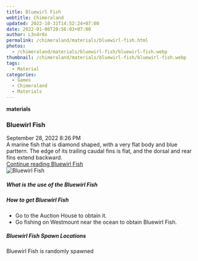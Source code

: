 ```yaml
---
title: Bluewirl Fish
webtitle: Chimeraland
updated: 2022-10-31T14:52:24+07:00
date: 2022-01-06T20:56:03+07:00
author: L3n4r0x
permalink: /chimeraland/materials/bluewirl-fish.html
photos:
  - /chimeraland/materials/bluewirl-fish/bluewirl-fish.webp
thumbnail: /chimeraland/materials/bluewirl-fish/bluewirl-fish.webp
tags:
  - Material
categories:
  - Games
  - Chimeraland
  - Materials
---
```


<section id="bootstrap-wrapper"><link rel="stylesheet" href="https://cdn.statically.io/gh/dimaslanjaka/Web-Manajemen/40ac3225/css/bootstrap-4.5-wrapper.css"/><div class="row g-0 border rounded overflow-hidden flex-md-row mb-4 shadow-sm position-relative"><div class="col p-4 d-flex flex-column position-static"><strong class="d-inline-block mb-2 text-success">materials</strong><h3 class="mb-0">Bluewirl Fish</h3><div class="mb-1 text-muted">September 28, 2022 8:26 PM</div><div class="mb-2 border p-1">A marine fish that is diamond shaped, with a very flat body and blue parttern. The edge of its trailing caudal fins is flat, and the dorsal and rear fins extend backward.</div><a href="#" class="stretched-link d-none">Continue reading Bluewirl Fish</a></div><div class="col-auto d-none d-lg-block"><img src="/chimeraland/materials/bluewirl-fish/bluewirl-fish.webp" alt="Bluewirl Fish"/></div></div><div class="row"><div class="col-lg-6 col-12 mb-2"><div class="card"><div class="card-body"><h5 class="card-title">What is the use of the Bluewirl Fish</h5><div class="card-text"><ul></ul></div></div></div></div><div class="col-lg-6 col-12 mb-2"><div class="card"><div class="card-body"><h5 class="card-title">How to get Bluewirl Fish</h5><div class="card-text"><ul><li>Go to the Auction House to obtain it.</li><li>Go fishing on Westmount near the ocean to obtain Bluewirl Fish.</li></ul></div></div></div></div><div class="col-12 mb-2"><h5>Bluewirl Fish Spawn Locations</h5><p>Bluewirl Fish is randomly spawned</p></div></div></section>